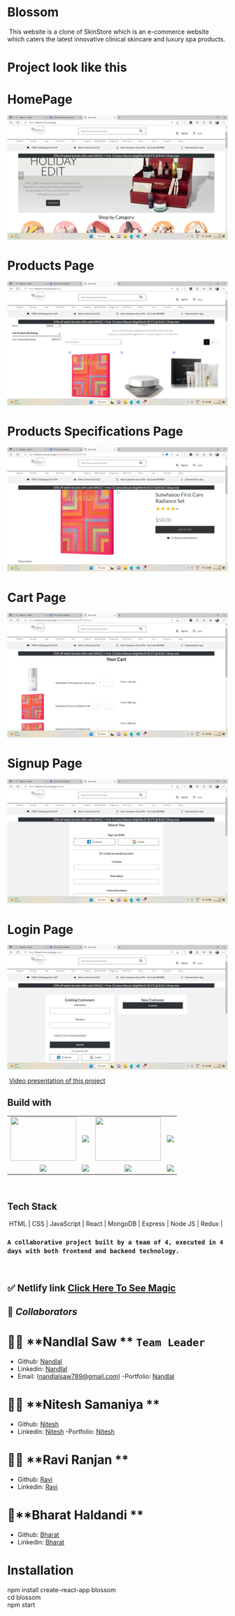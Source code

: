 # Blossom
​
    This website is a clone of SkinStore which is an e-commerce website which caters the latest innovative clinical skincare and luxury spa products.
​
# Project look like this
# HomePage
![image](./frontend/src/Static-Pages/Top-Images/Homepage.png)
# Products Page
![image](./frontend/src/Static-Pages/Top-Images/Products_page.png)

# Products Specifications Page
![image](./frontend/src/Static-Pages/Top-Images/Specpage.png)

# Cart Page
![image](./frontend/src/Static-Pages/Top-Images/Cart.png)

# Signup Page
![image](./frontend/src/Static-Pages/Top-Images/Register.png)

# Login Page
![image](./frontend/src/Static-Pages/Top-Images/Login.png)

​
[Video presentation of this project](https://drive.google.com/file/d/128jVVwKv2TntuZ8ulj2n_6N74kg6HkAO/view?usp=sharing) 
​
## Build with

<table  align=center>
  <tr>
 <td align=center> <img src="https://upload.wikimedia.org/wikipedia/commons/thumb/d/d9/Node.js_logo.svg/1280px-Node.js_logo.svg.png"  height=100   width=150 ></td>
     <td align=center> <img src="https://upload.wikimedia.org/wikipedia/commons/thumb/a/a7/React-icon.svg/1280px-React-icon.svg.png" height=100   ></td>
    <td align=center> <img src="https://upload.wikimedia.org/wikipedia/commons/4/49/Redux.png"  height=100   width=150 ></td>
     <td align=center> <img src="https://img.icons8.com/nolan/64/wikipedia.png"  height=100  ></td>
  </tr><tr><td align=center>  <img src="https://img.icons8.com/color/48/null/chakra-ui.png"   width=100  ></td>
   <td align=center> <img src="https://upload.wikimedia.org/wikipedia/commons/thumb/b/b2/Bootstrap_logo.svg/768px-Bootstrap_logo.svg.png"  height=100    ></td>
  <td align=center> <img src="https://git-scm.com/images/logos/downloads/Git-Icon-1788C.png"  height=100  ></td>
  <td align=center> <img src="https://img.icons8.com/plasticine/100/null/github.png"  height=100  ></td>
  </tr>

</table>

<br/>

## Tech Stack
​
    HTML | CSS | JavaScript | React | MongoDB | Express | Node JS | Redux |
​
### `A collaborative project built by a team of 4, executed in 4 days with both frontend and backend technology.`
<br>


## ✅ **Netlify link** [Click Here To See Magic](https://blossom-two.vercel.app/)


## 🤝 **_Collaborators_**

# 🧔🏻 **Nandlal Saw ** `Team Leader`

- Github: [Nandlal](https://github.com/NandlalShah955)
- Linkedin: [Nandlal](https://www.linkedin.com/in/nandlal-saw-a2761822b/)
- Email: (nandlalsaw789@gmail.com)
-Portfolio: [Nandlal](https://nandlalshah955.github.io/)

# 👨🏻 **Nitesh Samaniya ** 

- Github: [Nitesh](https://github.com/Nitesh-Samaniya)
- Linkedin: [Nitesh](https://www.linkedin.com/in/nitesh-samaniya-5b2563233/)
-Portfolio: [Nitesh](https://nitesh-samaniya.github.io/)


# 👨🏻 **Ravi Ranjan ** 
- Github: [Ravi](https://github.com/Ravi-047)
- Linkedin: [Ravi](https://www.linkedin.com/in/ravi-ranjan-136844231/)

# 👦**Bharat Haldandi ** 
- Github: [Bharat](https://github.com/bharathaladandi)
- Linkedin: [Bharat](https://www.linkedin.com/in/bharat-b-99a680242/)





# Installation
  npm install create-react-app blossom
  <br/>
  cd blossom
  <br/>
  npm start







